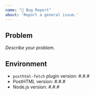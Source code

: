 ```yaml
---
name: "🐛 Bug Report"
about: 'Report a general issue.'
---
```


## Problem

_Describe your problem._

## Environment

- `posthtml-fetch` plugin version: #.#.#
- PostHTML version: #.#.#
- Node.js version: #.#.#
